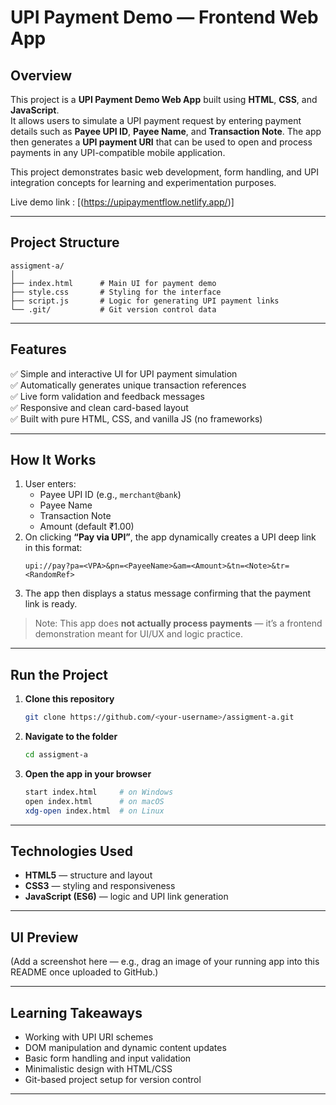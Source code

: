 # UPI Payment Demo — Frontend Web App

##  Overview
This project is a **UPI Payment Demo Web App** built using **HTML**, **CSS**, and **JavaScript**.  
It allows users to simulate a UPI payment request by entering payment details such as **Payee UPI ID**, **Payee Name**, and **Transaction Note**. The app then generates a **UPI payment URI** that can be used to open and process payments in any UPI-compatible mobile application.

This project demonstrates basic web development, form handling, and UPI integration concepts for learning and experimentation purposes.


Live demo link : [(https://upipaymentflow.netlify.app/)]

---

##  Project Structure
```
assigment-a/
│
├── index.html      # Main UI for payment demo
├── style.css       # Styling for the interface
├── script.js       # Logic for generating UPI payment links
└── .git/           # Git version control data
```

---

##  Features
✅ Simple and interactive UI for UPI payment simulation  
✅ Automatically generates unique transaction references  
✅ Live form validation and feedback messages  
✅ Responsive and clean card-based layout  
✅ Built with pure HTML, CSS, and vanilla JS (no frameworks)

---

##  How It Works
1. User enters:
   - Payee UPI ID (e.g., `merchant@bank`)  
   - Payee Name  
   - Transaction Note  
   - Amount (default ₹1.00)
2. On clicking **“Pay via UPI”**, the app dynamically creates a UPI deep link in this format:
   ```
   upi://pay?pa=<VPA>&pn=<PayeeName>&am=<Amount>&tn=<Note>&tr=<RandomRef>
   ```
3. The app then displays a status message confirming that the payment link is ready.

>  Note: This app does **not actually process payments** — it’s a frontend demonstration meant for UI/UX and logic practice.

---

##  Run the Project
1. **Clone this repository**
   ```bash
   git clone https://github.com/<your-username>/assigment-a.git
   ```
2. **Navigate to the folder**
   ```bash
   cd assigment-a
   ```
3. **Open the app in your browser**
   ```bash
   start index.html     # on Windows
   open index.html      # on macOS
   xdg-open index.html  # on Linux
   ```

---

##  Technologies Used
- **HTML5** — structure and layout  
- **CSS3** — styling and responsiveness  
- **JavaScript (ES6)** — logic and UPI link generation  

---

##  UI Preview
(Add a screenshot here — e.g., drag an image of your running app into this README once uploaded to GitHub.)

---

##  Learning Takeaways
- Working with UPI URI schemes  
- DOM manipulation and dynamic content updates  
- Basic form handling and input validation  
- Minimalistic design with HTML/CSS  
- Git-based project setup for version control

---

